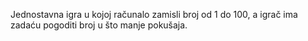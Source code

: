 
Jednostavna igra u kojoj računalo zamisli broj od 1 do 100, a igrač ima zadaću pogoditi broj u što manje pokušaja.